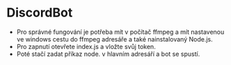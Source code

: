 ﻿# DiscordBot
* Pro správné fungování je potřeba mít v počítač ffmpeg a mít nastavenou ve windows cestu do ffmpeg adresáře a také nainstalovaný Node.js.
* Pro zapnutí otevřete index.js a vložte svůj token.
* Poté stačí zadat příkaz node. v hlavním adresáří a bot se spustí.
